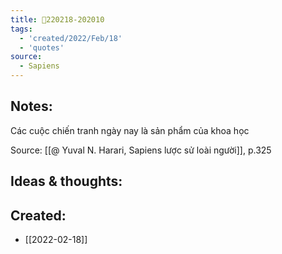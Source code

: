 ```yaml
---
title: 💬220218-202010
tags:
  - 'created/2022/Feb/18'
  - 'quotes'
source:
  - Sapiens
---
```


## Notes:
Các cuộc chiến tranh ngày nay là sản phẩm của khoa học

Source: [[@ Yuval N. Harari, Sapiens lược sử loài người]], p.325

## Ideas & thoughts:
## Created:
- [[2022-02-18]]
